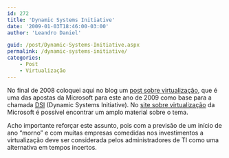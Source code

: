 ```yaml
---
id: 272
title: 'Dynamic Systems Initiative'
date: '2009-01-03T18:46:00-03:00'
author: 'Leandro Daniel'

guid: /post/Dynamic-Systems-Initiative.aspx
permalink: /dynamic-systems-initiative/
categories:
    - Post
    - Virtualização
---
```


No final de 2008 coloquei aqui no blog um [post sobre virtualização](/blog/category/Virtualizacao), que é uma das apostas da Microsoft para este ano de 2009 como base para a chamada [DSI](http://www.microsoft.com/business/dsi/default.mspx) (Dynamic Systems Initiative). No [site sobre virtualização](http://www.microsoft.com/brasil/servidores/virtualizacao/resources.mspx) da Microsoft é possível encontrar um amplo material sobre o tema.

Acho importante reforçar este assunto, pois com a previsão de um início de ano “morno” e com muitas empresas comedidas nos investimentos a virtualização deve ser considerada pelos administradores de TI como uma alternativa em tempos incertos.